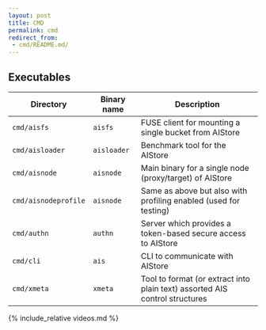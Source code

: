 ```yaml
---
layout: post
title: CMD
permalink: cmd
redirect_from:
 - cmd/README.md/
---
```


## Executables

| Directory | Binary name | Description  |
|---|---|---|
| `cmd/aisfs` | `aisfs` | FUSE client for mounting a single bucket from AIStore |
| `cmd/aisloader` | `aisloader` | Benchmark tool for the AIStore |
| `cmd/aisnode` | `aisnode` | Main binary for a single node (proxy/target) of AIStore |
| `cmd/aisnodeprofile` | `aisnode` | Same as above but also with profiling enabled (used for testing) |
| `cmd/authn` | `authn` | Server which provides a token-based secure access to AIStore | 
| `cmd/cli` | `ais` | CLI to communicate with AIStore | 
| `cmd/xmeta` | `xmeta` | Tool to format (or extract into plain text) assorted AIS control structures | 
{% include_relative videos.md %}
